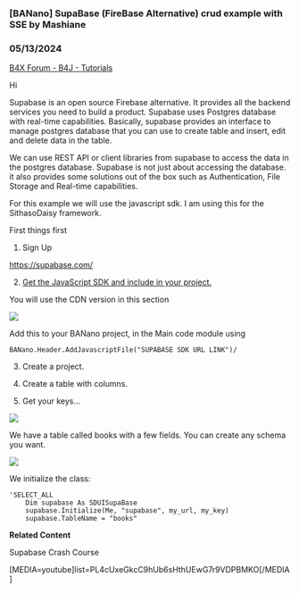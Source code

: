 ### [BANano] SupaBase (FireBase Alternative) crud example with SSE by Mashiane
### 05/13/2024
[B4X Forum - B4J - Tutorials](https://www.b4x.com/android/forum/threads/144817/)

Hi  
  
Supabase is an open source Firebase alternative. It provides all the backend services you need to build a product. Supabase uses Postgres database with real-time capabilities. Basically, supabase provides an interface to manage postgres database that you can use to create table and insert, edit and delete data in the table.  
  
We can use REST API or client libraries from supabase to access the data in the postgres database. Supabase is not just about accessing the database. it also provides some solutions out of the box such as Authentication, File Storage and Real-time capabilities.  
  
For this example we will use the javascript sdk. I am using this for the SithasoDaisy framework.  
  
First things first  
  
1. Sign Up  
  
<https://supabase.com/>  
  
2. [Get the JavaScript SDK and include in your project.](https://supabase.com/docs/reference/javascript/installing)  
  
You will use the CDN version in this section  
  
![](https://www.b4x.com/android/forum/attachments/153668)  
  
Add this to your BANano project, in the Main code module using  
  

```B4X
BANano.Header.AddJavascriptFile("SUPABASE SDK URL LINK")/
```

  
  
3. Create a project.  
  
4. Create a table with columns.  
  
5. Get your keys…  
  
![](https://www.b4x.com/android/forum/attachments/136988)  
  
We have a table called books with a few fields. You can create any schema you want.  
  
![](https://www.b4x.com/android/forum/attachments/136989)  
  
  
We initialize the class:  
  

```B4X
'SELECT_ALL  
    Dim supabase As SDUISupaBase  
    supabase.Initialize(Me, "supabase", my_url, my_key)  
    supabase.TableName = "books"
```

  
  
**Related Content**  
  
Supabase Crash Course  
  
[MEDIA=youtube]list=PL4cUxeGkcC9hUb6sHthUEwG7r9VDPBMKO[/MEDIA]